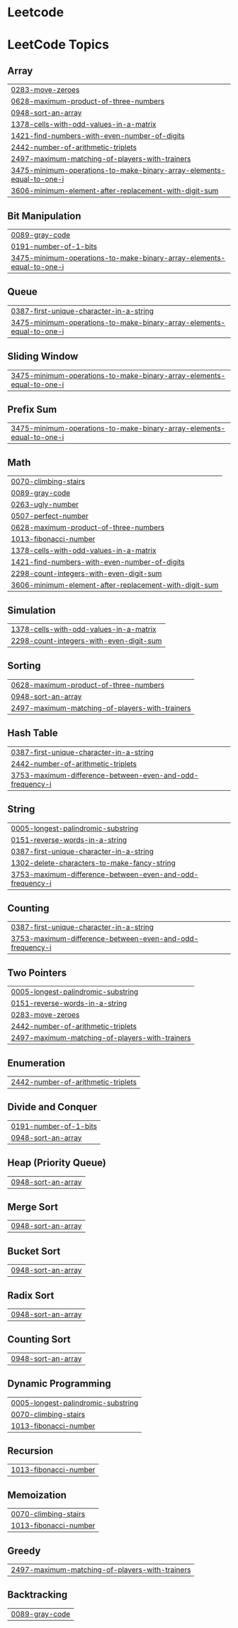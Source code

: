 # Leetcode
<!---LeetCode Topics Start-->
# LeetCode Topics
## Array
|  |
| ------- |
| [0283-move-zeroes](https://github.com/DharaniDharan-06/Leetcode/tree/master/0283-move-zeroes) |
| [0628-maximum-product-of-three-numbers](https://github.com/DharaniDharan-06/Leetcode/tree/master/0628-maximum-product-of-three-numbers) |
| [0948-sort-an-array](https://github.com/DharaniDharan-06/Leetcode/tree/master/0948-sort-an-array) |
| [1378-cells-with-odd-values-in-a-matrix](https://github.com/DharaniDharan-06/Leetcode/tree/master/1378-cells-with-odd-values-in-a-matrix) |
| [1421-find-numbers-with-even-number-of-digits](https://github.com/DharaniDharan-06/Leetcode/tree/master/1421-find-numbers-with-even-number-of-digits) |
| [2442-number-of-arithmetic-triplets](https://github.com/DharaniDharan-06/Leetcode/tree/master/2442-number-of-arithmetic-triplets) |
| [2497-maximum-matching-of-players-with-trainers](https://github.com/DharaniDharan-06/Leetcode/tree/master/2497-maximum-matching-of-players-with-trainers) |
| [3475-minimum-operations-to-make-binary-array-elements-equal-to-one-i](https://github.com/DharaniDharan-06/Leetcode/tree/master/3475-minimum-operations-to-make-binary-array-elements-equal-to-one-i) |
| [3606-minimum-element-after-replacement-with-digit-sum](https://github.com/DharaniDharan-06/Leetcode/tree/master/3606-minimum-element-after-replacement-with-digit-sum) |
## Bit Manipulation
|  |
| ------- |
| [0089-gray-code](https://github.com/DharaniDharan-06/Leetcode/tree/master/0089-gray-code) |
| [0191-number-of-1-bits](https://github.com/DharaniDharan-06/Leetcode/tree/master/0191-number-of-1-bits) |
| [3475-minimum-operations-to-make-binary-array-elements-equal-to-one-i](https://github.com/DharaniDharan-06/Leetcode/tree/master/3475-minimum-operations-to-make-binary-array-elements-equal-to-one-i) |
## Queue
|  |
| ------- |
| [0387-first-unique-character-in-a-string](https://github.com/DharaniDharan-06/Leetcode/tree/master/0387-first-unique-character-in-a-string) |
| [3475-minimum-operations-to-make-binary-array-elements-equal-to-one-i](https://github.com/DharaniDharan-06/Leetcode/tree/master/3475-minimum-operations-to-make-binary-array-elements-equal-to-one-i) |
## Sliding Window
|  |
| ------- |
| [3475-minimum-operations-to-make-binary-array-elements-equal-to-one-i](https://github.com/DharaniDharan-06/Leetcode/tree/master/3475-minimum-operations-to-make-binary-array-elements-equal-to-one-i) |
## Prefix Sum
|  |
| ------- |
| [3475-minimum-operations-to-make-binary-array-elements-equal-to-one-i](https://github.com/DharaniDharan-06/Leetcode/tree/master/3475-minimum-operations-to-make-binary-array-elements-equal-to-one-i) |
## Math
|  |
| ------- |
| [0070-climbing-stairs](https://github.com/DharaniDharan-06/Leetcode/tree/master/0070-climbing-stairs) |
| [0089-gray-code](https://github.com/DharaniDharan-06/Leetcode/tree/master/0089-gray-code) |
| [0263-ugly-number](https://github.com/DharaniDharan-06/Leetcode/tree/master/0263-ugly-number) |
| [0507-perfect-number](https://github.com/DharaniDharan-06/Leetcode/tree/master/0507-perfect-number) |
| [0628-maximum-product-of-three-numbers](https://github.com/DharaniDharan-06/Leetcode/tree/master/0628-maximum-product-of-three-numbers) |
| [1013-fibonacci-number](https://github.com/DharaniDharan-06/Leetcode/tree/master/1013-fibonacci-number) |
| [1378-cells-with-odd-values-in-a-matrix](https://github.com/DharaniDharan-06/Leetcode/tree/master/1378-cells-with-odd-values-in-a-matrix) |
| [1421-find-numbers-with-even-number-of-digits](https://github.com/DharaniDharan-06/Leetcode/tree/master/1421-find-numbers-with-even-number-of-digits) |
| [2298-count-integers-with-even-digit-sum](https://github.com/DharaniDharan-06/Leetcode/tree/master/2298-count-integers-with-even-digit-sum) |
| [3606-minimum-element-after-replacement-with-digit-sum](https://github.com/DharaniDharan-06/Leetcode/tree/master/3606-minimum-element-after-replacement-with-digit-sum) |
## Simulation
|  |
| ------- |
| [1378-cells-with-odd-values-in-a-matrix](https://github.com/DharaniDharan-06/Leetcode/tree/master/1378-cells-with-odd-values-in-a-matrix) |
| [2298-count-integers-with-even-digit-sum](https://github.com/DharaniDharan-06/Leetcode/tree/master/2298-count-integers-with-even-digit-sum) |
## Sorting
|  |
| ------- |
| [0628-maximum-product-of-three-numbers](https://github.com/DharaniDharan-06/Leetcode/tree/master/0628-maximum-product-of-three-numbers) |
| [0948-sort-an-array](https://github.com/DharaniDharan-06/Leetcode/tree/master/0948-sort-an-array) |
| [2497-maximum-matching-of-players-with-trainers](https://github.com/DharaniDharan-06/Leetcode/tree/master/2497-maximum-matching-of-players-with-trainers) |
## Hash Table
|  |
| ------- |
| [0387-first-unique-character-in-a-string](https://github.com/DharaniDharan-06/Leetcode/tree/master/0387-first-unique-character-in-a-string) |
| [2442-number-of-arithmetic-triplets](https://github.com/DharaniDharan-06/Leetcode/tree/master/2442-number-of-arithmetic-triplets) |
| [3753-maximum-difference-between-even-and-odd-frequency-i](https://github.com/DharaniDharan-06/Leetcode/tree/master/3753-maximum-difference-between-even-and-odd-frequency-i) |
## String
|  |
| ------- |
| [0005-longest-palindromic-substring](https://github.com/DharaniDharan-06/Leetcode/tree/master/0005-longest-palindromic-substring) |
| [0151-reverse-words-in-a-string](https://github.com/DharaniDharan-06/Leetcode/tree/master/0151-reverse-words-in-a-string) |
| [0387-first-unique-character-in-a-string](https://github.com/DharaniDharan-06/Leetcode/tree/master/0387-first-unique-character-in-a-string) |
| [1302-delete-characters-to-make-fancy-string](https://github.com/DharaniDharan-06/Leetcode/tree/master/1302-delete-characters-to-make-fancy-string) |
| [3753-maximum-difference-between-even-and-odd-frequency-i](https://github.com/DharaniDharan-06/Leetcode/tree/master/3753-maximum-difference-between-even-and-odd-frequency-i) |
## Counting
|  |
| ------- |
| [0387-first-unique-character-in-a-string](https://github.com/DharaniDharan-06/Leetcode/tree/master/0387-first-unique-character-in-a-string) |
| [3753-maximum-difference-between-even-and-odd-frequency-i](https://github.com/DharaniDharan-06/Leetcode/tree/master/3753-maximum-difference-between-even-and-odd-frequency-i) |
## Two Pointers
|  |
| ------- |
| [0005-longest-palindromic-substring](https://github.com/DharaniDharan-06/Leetcode/tree/master/0005-longest-palindromic-substring) |
| [0151-reverse-words-in-a-string](https://github.com/DharaniDharan-06/Leetcode/tree/master/0151-reverse-words-in-a-string) |
| [0283-move-zeroes](https://github.com/DharaniDharan-06/Leetcode/tree/master/0283-move-zeroes) |
| [2442-number-of-arithmetic-triplets](https://github.com/DharaniDharan-06/Leetcode/tree/master/2442-number-of-arithmetic-triplets) |
| [2497-maximum-matching-of-players-with-trainers](https://github.com/DharaniDharan-06/Leetcode/tree/master/2497-maximum-matching-of-players-with-trainers) |
## Enumeration
|  |
| ------- |
| [2442-number-of-arithmetic-triplets](https://github.com/DharaniDharan-06/Leetcode/tree/master/2442-number-of-arithmetic-triplets) |
## Divide and Conquer
|  |
| ------- |
| [0191-number-of-1-bits](https://github.com/DharaniDharan-06/Leetcode/tree/master/0191-number-of-1-bits) |
| [0948-sort-an-array](https://github.com/DharaniDharan-06/Leetcode/tree/master/0948-sort-an-array) |
## Heap (Priority Queue)
|  |
| ------- |
| [0948-sort-an-array](https://github.com/DharaniDharan-06/Leetcode/tree/master/0948-sort-an-array) |
## Merge Sort
|  |
| ------- |
| [0948-sort-an-array](https://github.com/DharaniDharan-06/Leetcode/tree/master/0948-sort-an-array) |
## Bucket Sort
|  |
| ------- |
| [0948-sort-an-array](https://github.com/DharaniDharan-06/Leetcode/tree/master/0948-sort-an-array) |
## Radix Sort
|  |
| ------- |
| [0948-sort-an-array](https://github.com/DharaniDharan-06/Leetcode/tree/master/0948-sort-an-array) |
## Counting Sort
|  |
| ------- |
| [0948-sort-an-array](https://github.com/DharaniDharan-06/Leetcode/tree/master/0948-sort-an-array) |
## Dynamic Programming
|  |
| ------- |
| [0005-longest-palindromic-substring](https://github.com/DharaniDharan-06/Leetcode/tree/master/0005-longest-palindromic-substring) |
| [0070-climbing-stairs](https://github.com/DharaniDharan-06/Leetcode/tree/master/0070-climbing-stairs) |
| [1013-fibonacci-number](https://github.com/DharaniDharan-06/Leetcode/tree/master/1013-fibonacci-number) |
## Recursion
|  |
| ------- |
| [1013-fibonacci-number](https://github.com/DharaniDharan-06/Leetcode/tree/master/1013-fibonacci-number) |
## Memoization
|  |
| ------- |
| [0070-climbing-stairs](https://github.com/DharaniDharan-06/Leetcode/tree/master/0070-climbing-stairs) |
| [1013-fibonacci-number](https://github.com/DharaniDharan-06/Leetcode/tree/master/1013-fibonacci-number) |
## Greedy
|  |
| ------- |
| [2497-maximum-matching-of-players-with-trainers](https://github.com/DharaniDharan-06/Leetcode/tree/master/2497-maximum-matching-of-players-with-trainers) |
## Backtracking
|  |
| ------- |
| [0089-gray-code](https://github.com/DharaniDharan-06/Leetcode/tree/master/0089-gray-code) |
<!---LeetCode Topics End-->